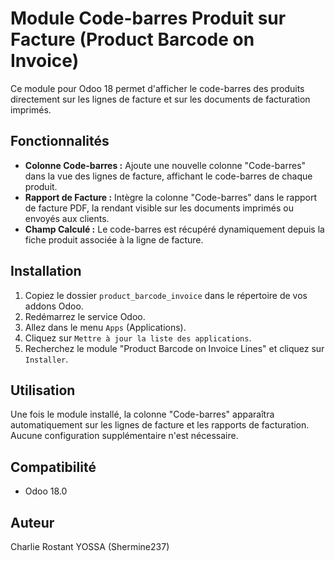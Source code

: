 # Module Code-barres Produit sur Facture (Product Barcode on Invoice)

Ce module pour Odoo 18 permet d'afficher le code-barres des produits directement sur les lignes de facture et sur les documents de facturation imprimés.

## Fonctionnalités

*   **Colonne Code-barres :** Ajoute une nouvelle colonne "Code-barres" dans la vue des lignes de facture, affichant le code-barres de chaque produit.
*   **Rapport de Facture :** Intègre la colonne "Code-barres" dans le rapport de facture PDF, la rendant visible sur les documents imprimés ou envoyés aux clients.
*   **Champ Calculé :** Le code-barres est récupéré dynamiquement depuis la fiche produit associée à la ligne de facture.

## Installation

1.  Copiez le dossier `product_barcode_invoice` dans le répertoire de vos addons Odoo.
2.  Redémarrez le service Odoo.
3.  Allez dans le menu `Apps` (Applications).
4.  Cliquez sur `Mettre à jour la liste des applications`.
5.  Recherchez le module "Product Barcode on Invoice Lines" et cliquez sur `Installer`.

## Utilisation

Une fois le module installé, la colonne "Code-barres" apparaîtra automatiquement sur les lignes de facture et les rapports de facturation. Aucune configuration supplémentaire n'est nécessaire.

## Compatibilité

*   Odoo 18.0

## Auteur
Charlie Rostant YOSSA (Shermine237)
